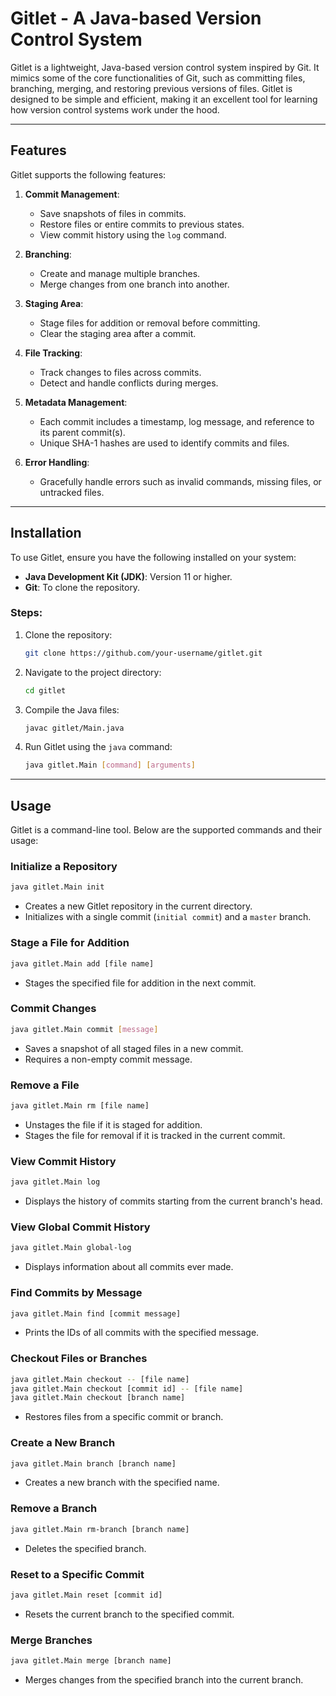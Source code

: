 
# Gitlet - A Java-based Version Control System

Gitlet is a lightweight, Java-based version control system  inspired by Git. It mimics some of the core functionalities of Git, such as committing files, branching, merging, and restoring previous versions of files. Gitlet is designed to be simple and efficient, making it an excellent tool for learning how version control systems work under the hood.

---

## Features

Gitlet supports the following features:

1. **Commit Management**:
   - Save snapshots of files in commits.
   - Restore files or entire commits to previous states.
   - View commit history using the `log` command.

2. **Branching**:
   - Create and manage multiple branches.
   - Merge changes from one branch into another.

3. **Staging Area**:
   - Stage files for addition or removal before committing.
   - Clear the staging area after a commit.

4. **File Tracking**:
   - Track changes to files across commits.
   - Detect and handle conflicts during merges.

5. **Metadata Management**:
   - Each commit includes a timestamp, log message, and reference to its parent commit(s).
   - Unique SHA-1 hashes are used to identify commits and files.

6. **Error Handling**:
   - Gracefully handle errors such as invalid commands, missing files, or untracked files.

---

## Installation

To use Gitlet, ensure you have the following installed on your system:

- **Java Development Kit (JDK)**: Version 11 or higher.
- **Git**: To clone the repository.

### Steps:

1. Clone the repository:
   ```bash
   git clone https://github.com/your-username/gitlet.git
   ```

2. Navigate to the project directory:
   ```bash
   cd gitlet
   ```

3. Compile the Java files:
   ```bash
   javac gitlet/Main.java
   ```

4. Run Gitlet using the `java` command:
   ```bash
   java gitlet.Main [command] [arguments]
   ```

---

## Usage

Gitlet is a command-line tool. Below are the supported commands and their usage:

### Initialize a Repository
```bash
java gitlet.Main init
```
- Creates a new Gitlet repository in the current directory.
- Initializes with a single commit (`initial commit`) and a `master` branch.

### Stage a File for Addition
```bash
java gitlet.Main add [file name]
```
- Stages the specified file for addition in the next commit.

### Commit Changes
```bash
java gitlet.Main commit [message]
```
- Saves a snapshot of all staged files in a new commit.
- Requires a non-empty commit message.

### Remove a File
```bash
java gitlet.Main rm [file name]
```
- Unstages the file if it is staged for addition.
- Stages the file for removal if it is tracked in the current commit.

### View Commit History
```bash
java gitlet.Main log
```
- Displays the history of commits starting from the current branch's head.

### View Global Commit History
```bash
java gitlet.Main global-log
```
- Displays information about all commits ever made.

### Find Commits by Message
```bash
java gitlet.Main find [commit message]
```
- Prints the IDs of all commits with the specified message.

### Checkout Files or Branches
```bash
java gitlet.Main checkout -- [file name]
java gitlet.Main checkout [commit id] -- [file name]
java gitlet.Main checkout [branch name]
```
- Restores files from a specific commit or branch.

### Create a New Branch
```bash
java gitlet.Main branch [branch name]
```
- Creates a new branch with the specified name.

### Remove a Branch
```bash
java gitlet.Main rm-branch [branch name]
```
- Deletes the specified branch.

### Reset to a Specific Commit
```bash
java gitlet.Main reset [commit id]
```
- Resets the current branch to the specified commit.

### Merge Branches
```bash
java gitlet.Main merge [branch name]
```
- Merges changes from the specified branch into the current branch.

